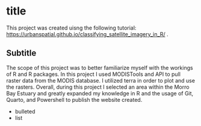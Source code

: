 # title

This project was created uisng the following tutorial: https://urbanspatial.github.io/classifying_satellite_imagery_in_R/ . 

## Subtitle
The scope of this project was to better familiarize myself with the workings of R and R packages. In this project I used MODISTools and API to pull raster data from the MODIS database. I utilized terra in order to plot and use the rasters. 
Overall, during this project I selected an area within the Morro Bay Estuary and greatly expanded my knowledge in R and the usage of Git, Quarto, and Powershell to publish the website created.

+ bulleted
+ list
